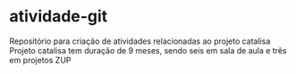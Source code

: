 # atividade-git
Repositório para criação de atividades relacionadas ao projeto catalisa
Projeto catalisa tem duração de 9 meses, sendo seis em sala de aula e três em projetos ZUP
